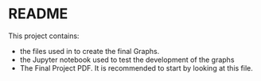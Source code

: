 # README
This project contains:
- the files used in to create the final Graphs.
- the Jupyter notebook used to test the development of the graphs
- The Final Project PDF. It is recommended to start by looking at this file.
